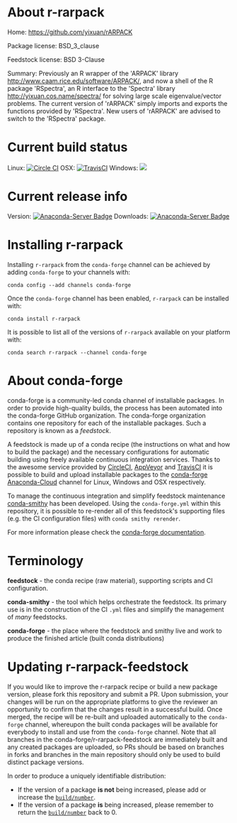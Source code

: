 About r-rarpack
===============

Home: https://github.com/yixuan/rARPACK

Package license: BSD_3_clause

Feedstock license: BSD 3-Clause

Summary: Previously an R wrapper of the 'ARPACK' library <http://www.caam.rice.edu/software/ARPACK/>, and now a shell of the R package 'RSpectra', an R interface to the 'Spectra' library <http://yixuan.cos.name/spectra/> for solving large scale eigenvalue/vector problems. The current version of 'rARPACK' simply imports and exports the functions provided by 'RSpectra'. New users of 'rARPACK' are advised to switch to the 'RSpectra' package.



Current build status
====================

Linux: [![Circle CI](https://circleci.com/gh/conda-forge/r-rarpack-feedstock.svg?style=shield)](https://circleci.com/gh/conda-forge/r-rarpack-feedstock)
OSX: [![TravisCI](https://travis-ci.org/conda-forge/r-rarpack-feedstock.svg?branch=master)](https://travis-ci.org/conda-forge/r-rarpack-feedstock)
Windows: ![](https://cdn.rawgit.com/conda-forge/conda-smithy/90845bba35bec53edac7a16638aa4d77217a3713/conda_smithy/static/disabled.svg)

Current release info
====================
Version: [![Anaconda-Server Badge](https://anaconda.org/conda-forge/r-rarpack/badges/version.svg)](https://anaconda.org/conda-forge/r-rarpack)
Downloads: [![Anaconda-Server Badge](https://anaconda.org/conda-forge/r-rarpack/badges/downloads.svg)](https://anaconda.org/conda-forge/r-rarpack)

Installing r-rarpack
====================

Installing `r-rarpack` from the `conda-forge` channel can be achieved by adding `conda-forge` to your channels with:

```
conda config --add channels conda-forge
```

Once the `conda-forge` channel has been enabled, `r-rarpack` can be installed with:

```
conda install r-rarpack
```

It is possible to list all of the versions of `r-rarpack` available on your platform with:

```
conda search r-rarpack --channel conda-forge
```


About conda-forge
=================

conda-forge is a community-led conda channel of installable packages.
In order to provide high-quality builds, the process has been automated into the
conda-forge GitHub organization. The conda-forge organization contains one repository
for each of the installable packages. Such a repository is known as a *feedstock*.

A feedstock is made up of a conda recipe (the instructions on what and how to build
the package) and the necessary configurations for automatic building using freely
available continuous integration services. Thanks to the awesome service provided by
[CircleCI](https://circleci.com/), [AppVeyor](http://www.appveyor.com/)
and [TravisCI](https://travis-ci.org/) it is possible to build and upload installable
packages to the [conda-forge](https://anaconda.org/conda-forge)
[Anaconda-Cloud](http://docs.anaconda.org/) channel for Linux, Windows and OSX respectively.

To manage the continuous integration and simplify feedstock maintenance
[conda-smithy](http://github.com/conda-forge/conda-smithy) has been developed.
Using the ``conda-forge.yml`` within this repository, it is possible to re-render all of
this feedstock's supporting files (e.g. the CI configuration files) with ``conda smithy rerender``.

For more information please check the [conda-forge documentation](https://conda-forge.org/docs/).

Terminology
===========

**feedstock** - the conda recipe (raw material), supporting scripts and CI configuration.

**conda-smithy** - the tool which helps orchestrate the feedstock.
                   Its primary use is in the construction of the CI ``.yml`` files
                   and simplify the management of *many* feedstocks.

**conda-forge** - the place where the feedstock and smithy live and work to
                  produce the finished article (built conda distributions)


Updating r-rarpack-feedstock
============================

If you would like to improve the r-rarpack recipe or build a new
package version, please fork this repository and submit a PR. Upon submission,
your changes will be run on the appropriate platforms to give the reviewer an
opportunity to confirm that the changes result in a successful build. Once
merged, the recipe will be re-built and uploaded automatically to the
`conda-forge` channel, whereupon the built conda packages will be available for
everybody to install and use from the `conda-forge` channel.
Note that all branches in the conda-forge/r-rarpack-feedstock are
immediately built and any created packages are uploaded, so PRs should be based
on branches in forks and branches in the main repository should only be used to
build distinct package versions.

In order to produce a uniquely identifiable distribution:
 * If the version of a package **is not** being increased, please add or increase
   the [``build/number``](http://conda.pydata.org/docs/building/meta-yaml.html#build-number-and-string).
 * If the version of a package **is** being increased, please remember to return
   the [``build/number``](http://conda.pydata.org/docs/building/meta-yaml.html#build-number-and-string)
   back to 0.